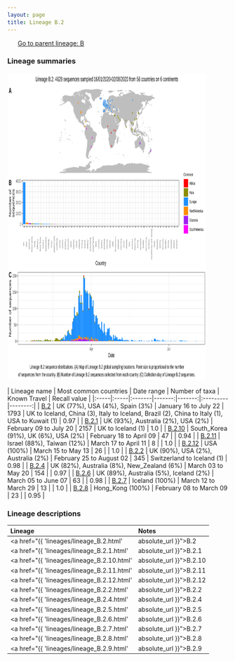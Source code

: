 ```yaml
---
layout: page
title: Lineage B.2
---
```




<p>
<ul class="actions small">
	 <a href="{{ 'lineages/lineage_B.html' | absolute_url }}" class="button special fit">Go to parent lineage: B</a>
</ul>
</p>
<h3> Lineage summaries</h3>

<img src="../assets/images/B.2.svg" alt="B.2 lineage summary figure" width="90%" height="700px" />


| Lineage name | Most common countries | Date range | Number of taxa | Known Travel | Recall value |
|:-----|:-----|:-------|-------:|-------:|:---------|--------:|
| <a href="{{ 'lineages/lineage_B.2.html' | absolute_url }}">B.2</a> | UK (77%), USA (4%), Spain (3%) | January 16 to July 22 | 1793 | UK to Iceland, China (3), Italy to Iceland, Brazil (2), China to Italy (1), USA to Kuwait (1) | 0.97 |
| <a href="{{ 'lineages/lineage_B.2.1.html' | absolute_url }}">B.2.1</a> | UK (93%), Australia (2%), USA (2%) | February 09 to July 20 | 2157 | UK to Iceland (1) | 1.0 |
| <a href="{{ 'lineages/lineage_B.2.10.html' | absolute_url }}">B.2.10</a> | South_Korea (91%), UK (6%), USA (2%) | February 18 to April 09 | 47 |  | 0.94 |
| <a href="{{ 'lineages/lineage_B.2.11.html' | absolute_url }}">B.2.11</a> | Israel (88%), Taiwan (12%) | March 17 to April 11 | 8 |  | 1.0 |
| <a href="{{ 'lineages/lineage_B.2.12.html' | absolute_url }}">B.2.12</a> | USA (100%) | March 15 to May 13 | 26 |  | 1.0 |
| <a href="{{ 'lineages/lineage_B.2.2.html' | absolute_url }}">B.2.2</a> | UK (90%), USA (2%), Australia (2%) | February 25 to August 02 | 345 | Switzerland to Iceland (1) | 0.98 |
| <a href="{{ 'lineages/lineage_B.2.4.html' | absolute_url }}">B.2.4</a> | UK (82%), Australia (8%), New_Zealand (6%) | March 03 to May 20 | 154 |  | 0.97 |
| <a href="{{ 'lineages/lineage_B.2.6.html' | absolute_url }}">B.2.6</a> | UK (89%), Australia (5%), Iceland (2%) | March 05 to June 07 | 63 |  | 0.98 |
| <a href="{{ 'lineages/lineage_B.2.7.html' | absolute_url }}">B.2.7</a> | Iceland (100%) | March 12 to March 29 | 13 |  | 1.0 |
| <a href="{{ 'lineages/lineage_B.2.8.html' | absolute_url }}">B.2.8</a> | Hong_Kong (100%) | February 08 to March 09 | 23 |  | 0.95 |

<h3>Lineage descriptions</h3>

| Lineage | Notes |
|:-----|:-----|
| <a href="{{ 'lineages/lineage_B.2.html' | absolute_url }}">B.2</a> | European lineage |
| <a href="{{ 'lineages/lineage_B.2.1.html' | absolute_url }}">B.2.1</a> | Large lineage majoritively from UK and Australia with representation from Europe, Jordan, USA, India, Ghana (BS=21)  |
| <a href="{{ 'lineages/lineage_B.2.10.html' | absolute_url }}">B.2.10</a> | South Korean lineage  |
| <a href="{{ 'lineages/lineage_B.2.11.html' | absolute_url }}">B.2.11</a> | Lineage with sequences from Israel |
| <a href="{{ 'lineages/lineage_B.2.12.html' | absolute_url }}">B.2.12</a> | USA lineage |
| <a href="{{ 'lineages/lineage_B.2.2.html' | absolute_url }}">B.2.2</a> | Lineage with representation from UK/ USA/ Australia |
| <a href="{{ 'lineages/lineage_B.2.4.html' | absolute_url }}">B.2.4</a> | England/ Australia/ New Zealand lineage (BS=94) |
| <a href="{{ 'lineages/lineage_B.2.5.html' | absolute_url }}">B.2.5</a> | Reassigned to B.2 this week, consistently low support with similar metadata now present in parent lineage. |
| <a href="{{ 'lineages/lineage_B.2.6.html' | absolute_url }}">B.2.6</a> | UK lineage |
| <a href="{{ 'lineages/lineage_B.2.7.html' | absolute_url }}">B.2.7</a> | Iceland lineage |
| <a href="{{ 'lineages/lineage_B.2.8.html' | absolute_url }}">B.2.8</a> | Hong Kong lineage nested within B.2, B.2 also contains diversity from Hong Kong along with sequences from around the globe. |
| <a href="{{ 'lineages/lineage_B.2.9.html' | absolute_url }}">B.2.9</a> | Reassigned B.2 as similiar diversity to parent nodes |


